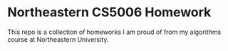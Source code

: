 # Northeastern CS5006 Homework

This repo is a collection of homeworks I am proud of from my algorithms course at Northeastern University.
